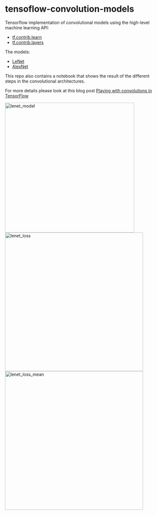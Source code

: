 # tensoflow-convolution-models

Tensorflow implementation of convolutional models using the high-level machine learning API:

  * [tf.contrib.learn](https://github.com/tensorflow/tensorflow/tree/master/tensorflow/contrib/learn/python/learn)
  * [tf.contrib.layers](https://github.com/tensorflow/tensorflow/tree/master/tensorflow/contrib/layers)

The models:

  * [LeNet](http://yann.lecun.com/exdb/publis/pdf/lecun-01a.pdf)
  * [AlexNet](http://www.cs.toronto.edu/~fritz/absps/imagenet.pdf)

This repo also contains a notebook that shows the result of the different steps in the convolutional architectures.

For more details please look at this blog post [Playing with convolutions in TensorFlow](http://mourafiq.com/2016/08/10/playing-with-convolutions-in-tensorflow.html)

<img width="425" alt="lenet_model" src="https://cloud.githubusercontent.com/assets/1261626/17627955/6d3b0c86-60b3-11e6-8433-3ce7f2e4ce35.png">

<img width="454" alt="lenet_loss" src="https://cloud.githubusercontent.com/assets/1261626/17627954/6d27a808-60b3-11e6-9c20-bf16f1156a68.png">

<img width="454" alt="lenet_loss_mean" src="https://cloud.githubusercontent.com/assets/1261626/17627953/6d03dc7a-60b3-11e6-9c19-2fc004c8dc06.png">
